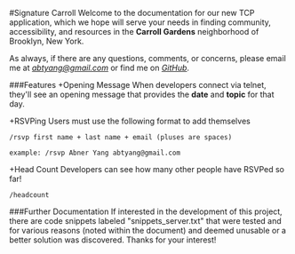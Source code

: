 #Signature Carroll
Welcome to the documentation for our new TCP application, which we hope will serve your needs in finding community, accessibility, and resources in the **Carroll Gardens** neighborhood of Brooklyn, New York.  

As always, if there are any questions, comments, or concerns, please email me at *abtyang@gmail.com* or find me on *[GitHub](github.com/sunsheeppoplar)*.

###Features
+Opening Message
When developers connect via telnet, they'll see an opening message that provides the **date** and **topic** for that day. 

+RSVPing
Users must use the following format to add themselves
````
/rsvp first name + last name + email (pluses are spaces)

example: /rsvp Abner Yang abtyang@gmail.com

````
+Head Count
Developers can see how many other people have RSVPed so far!
````
/headcount 
````
###Further Documentation
If interested in the development of this project, there are code snippets labeled "snippets_server.txt" that were tested and for various reasons (noted within the document) and deemed unusable or a better solution was discovered. Thanks for your interest!